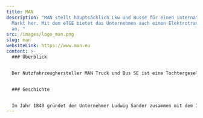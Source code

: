 ```yaml
---
title: MAN
description: "MAN stellt hauptsächlich Lkw und Busse für einen internationalen
  Markt her. Mit dem eTGE bietet das Unternehmen auch einen Elektrotransporter
  an. "
src: /images/logo_man.png
slug: man
websiteLink: https://www.man.eu
content: >-
  ### Überblick 


  Der Nutzfahrzeughersteller MAN Truck und Bus SE ist eine Tochtergesellschaft von Traton SE, welche wiederum mehrheitlich der Volkswagen AG gehört. MAN stellt hauptsächlich Lkw und Busse für einen internationalen Markt her. Mit dem eTGE bietet das Unternehmen auch einen Elektrotransporter an. 


  ### Geschichte 


  Im Jahr 1840 gründet der Unternehmer Ludwig Sander zusammen mit dem Ingenieur Jean Gaspard Dollfus in Augsburg die Sander’sche Maschinenfabrik, welche das erste direkte Vorläufer-Unternehmen von MAN darstellt. Der Name MAN entstand 1908 aus der Fusion der Maschinenfabrik Augsburg und der Maschinenbaugesellschaft Nürnberg AG. Im Jahr 1915 eröffnet in Lindenau am Bodensee ein kleines Montagewerk welches mit der Produktion von Nutzfahrzeugen beginnt. 100 Jahre später zählt MAN zu einem führenden Hersteller für Lkw und Busse. 2016 erfolgt die Einführung des Transporters MAN TGE mit 3,0 bis 5,5 Tonnen zulässigem Gesamtgewicht, welcher auf dem Konzept des VW Crafter basiert. Im September 2018 wurde die elektrische Version des Fahrzeugs (eTGE) auf der IAA Nutzfahrzeuge vorgestellt.
---
```

